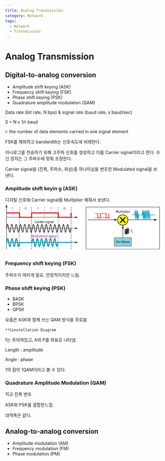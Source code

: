 ```yaml
---
title: Analog Transmission
category: Network
tags:
  - Network
  - Transmission
---
```


# Analog Transmission

## Digital-to-analog conversion

- Amplitude shift keying (ASK)
- Frequency shift keying (FSK)
- Phase shift keying (PSK)
- Quadrature amplitude modulation (QAM)

Data rate (bit rate, N bps) & signal rate (baud rate, s baud/sec)

S = N x 1/r baud

r: the number of data elements carried in one signal element

FSK를 제외하고 bandwidth는 신호속도에 비례한다.

아나로그를 전송하기 위해 고주파 신호를 생성하고 이를 Carrier signal이라고 한다. 수신 장치는 그 주파수에 맞춰 조정한다.

Carrier signal을 (진폭, 주파수, 위상)중 하나이상을 변조한 Modulated signal을 보낸다.

### Amplitude shift keyin g (ASK)

디지털 신호에 Carrier signal을 Multiplier 해줘서 보낸다.
![Alt text](/assets/img/ASK.JPG)

### Frequency shift keying (FSK)

주파수가 여러개 필요. 안정적이지만 느림.

### Phase shift keying (PSK)

- BASK
- BPSK
- QPSK

요즘은 ASK와 함께 쓰는 QAM 방식을 주로씀

`**Constellation Diagram`

f는 주어져있고, A와 P를 좌표로 나타냄.

Length : amplitude

Angle : phase

1의 점이 1QAM이라고 볼 수 있다.

### Quadrature Amplitude Modulation (QAM)

직교 진폭 변조

ASK와 PSK를 결합한느낌.

대역폭은 같다.

## Analog-to-analog conversion

- Amplitude modulation (AM)
- Frequency modulation (FM)
- Phase modulation (PM)
